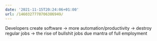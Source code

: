 ```yaml
---
date: '2021-11-15T20:24:06+01:00'
url: /1460327770706386949/
---
```

Developers create software -&gt; more automation/productivity -&gt; destroy regular jobs -&gt; the rise of bullshit jobs due mantra of full employment
